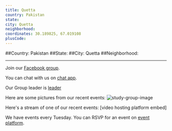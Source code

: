 ```yaml
---
title: Quetta
country: Pakistan
state: 
city: Quetta
neighborhood: 
coordinates: 30.189825, 67.019108
plusCode:
---
```


##Country: Pakistan
##State: 
##City: Quetta
##Neighborhood: 
*****
Join our [Facebook group](https://www.facebook.com/groups/free.code.camp.quetta).

You can chat with us on [chat app]().

Our Group leader is [leader]()

Here are some pictures from our recent events:
![study-group-image]()

Here's a stream of one of our recent events:
[video hosting platform embed]

We have events every Tuesday. You can RSVP for an event on [event platform]().
